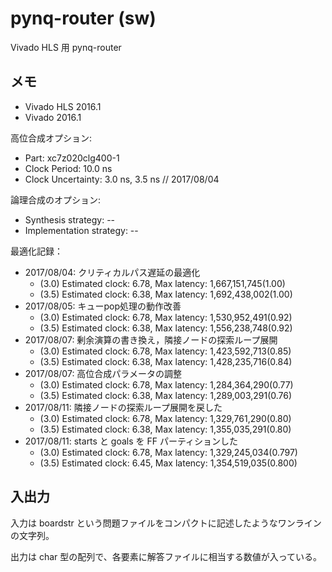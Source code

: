 # pynq-router (sw)

Vivado HLS 用 pynq-router


## メモ

* Vivado HLS 2016.1
* Vivado 2016.1

高位合成オプション:
* Part: xc7z020clg400-1
* Clock Period: 10.0 ns
* Clock Uncertainty: 3.0 ns, 3.5 ns // 2017/08/04

論理合成のオプション:
* Synthesis strategy: --
* Implementation strategy: --

最適化記録：
* 2017/08/04: クリティカルパス遅延の最適化
  * (3.0) Estimated clock: 6.78, Max latency: 1,667,151,745(1.00)
  * (3.5) Estimated clock: 6.38, Max latency: 1,692,438,002(1.00)
* 2017/08/05: キューpop処理の動作改善
  * (3.0) Estimated clock: 6.78, Max latency: 1,530,952,491(0.92)
  * (3.5) Estimated clock: 6.38, Max latency: 1,556,238,748(0.92)
* 2017/08/07: 剰余演算の書き換え，隣接ノードの探索ループ展開
  * (3.0) Estimated clock: 6.78, Max latency: 1,423,592,713(0.85)
  * (3.5) Estimated clock: 6.38, Max latency: 1,428,235,716(0.84)
* 2017/08/07: 高位合成パラメータの調整 
  * (3.0) Estimated clock: 6.78, Max latency: 1,284,364,290(0.77)
  * (3.5) Estimated clock: 6.38, Max latency: 1,289,003,291(0.76)
* 2017/08/11: 隣接ノードの探索ループ展開を戻した 
  * (3.0) Estimated clock: 6.78, Max latency: 1,329,761,290(0.80)
  * (3.5) Estimated clock: 6.38, Max latency: 1,355,035,291(0.80)
* 2017/08/11: starts と goals を FF パーティションした 
  * (3.0) Estimated clock: 6.78, Max latency: 1,329,245,034(0.797)
  * (3.5) Estimated clock: 6.45, Max latency: 1,354,519,035(0.800)

## 入出力

入力は boardstr という問題ファイルをコンパクトに記述したようなワンラインの文字列。

出力は char 型の配列で、各要素に解答ファイルに相当する数値が入っている。

